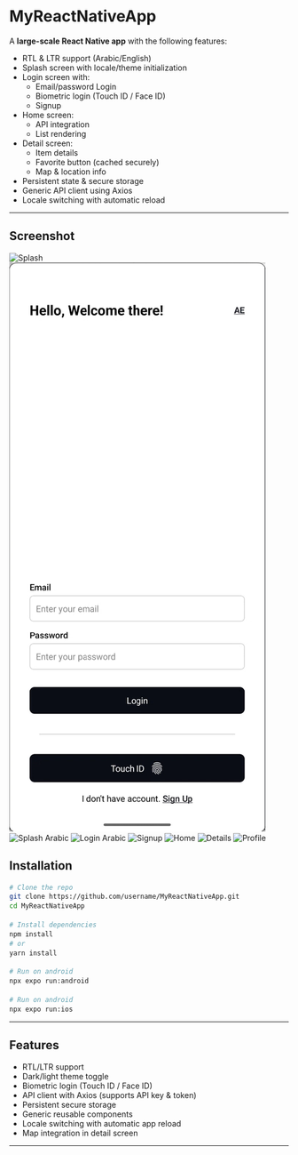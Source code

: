 # MyReactNativeApp

A **large-scale React Native app** with the following features:

- RTL & LTR support (Arabic/English)
- Splash screen with locale/theme initialization
- Login screen with:
  - Email/password Login
  - Biometric login (Touch ID / Face ID)
  - Signup
- Home screen:
  - API integration
  - List rendering
- Detail screen:
  - Item details
  - Favorite button (cached securely)
  - Map & location info
- Persistent state & secure storage
- Generic API client using Axios
- Locale switching with automatic reload

---

## **Screenshot**

![Splash](screenshots/splash.gif)
![Login](screenshots/login.png)
![Splash Arabic](screenshots/splash_arabic.gif)
![Login Arabic](screenshots/login_arabic.gif)
![Signup](screenshots/signup.gif)
![Home](screenshots/home.gif)
![Details](screenshots/details.gif)
![Profile](screenshots/profile.gif)

## **Installation**

```bash
# Clone the repo
git clone https://github.com/username/MyReactNativeApp.git
cd MyReactNativeApp

# Install dependencies
npm install
# or
yarn install

# Run on android
npx expo run:android

# Run on android
npx expo run:ios
```
---

## **Features**

- RTL/LTR support
- Dark/light theme toggle
- Biometric login (Touch ID / Face ID)
- API client with Axios (supports API key & token)
- Persistent secure storage
- Generic reusable components
- Locale switching with automatic app reload
-  Map integration in detail screen

---



